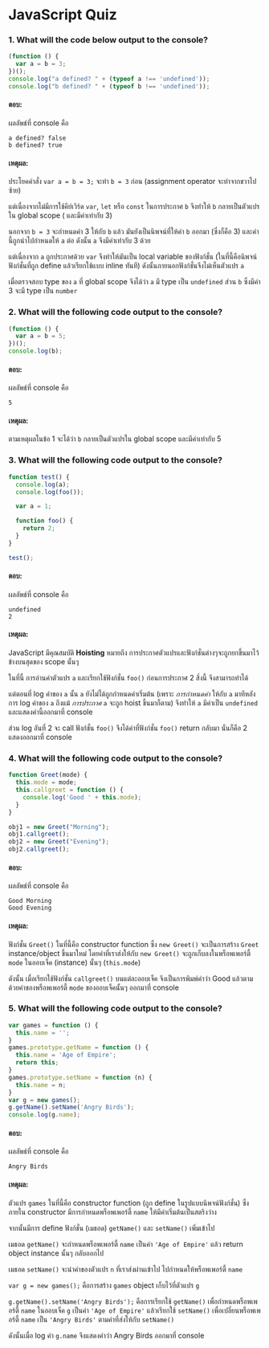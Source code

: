 # JavaScript Quiz

### 1. What will the code below output to the console?

```javascript
(function () {
  var a = b = 3;
})();
console.log("a defined? " + (typeof a !== 'undefined'));
console.log("b defined? " + (typeof b !== 'undefined'));
```

#### ตอบ:

ผลลัพธ์ที่ console คือ

```
a defined? false
b defined? true
```

#### เหตุผล:

ประโยคคำสั่ง `var a = b = 3;` จะทำ `b = 3` ก่อน (assignment operator จะทำจากขวาไปซ้าย)

แต่เนื่องจากไม่มีการใช้คีย์เวิร์ด `var`, `let` หรือ `const` ในการประกาศ `b` จึงทำให้ `b` กลายเป็นตัวแปรใน global scope (
และมีค่าเท่ากับ 3)

นอกจาก `b = 3` จะกำหนดค่า 3 ให้กับ `b` แล้ว มันยังเป็นนิพจน์ที่ให้ค่า `b` ออกมา (ซึ่งก็คือ 3)
และค่านี้ถูกนำไปกำหนดให้ `a` ต่อ ดังนั้น `a` จึงมีค่าเท่ากับ 3 ด้วย

แต่เนื่องจาก `a` ถูกประกาศด้วย `var` จึงทำให้มันเป็น local variable ของฟังก์ชั่น (ในที่นี้คือนิพจน์ฟังก์ชั่นที่ถูก
define แล้วเรียกใช้แบบ inline ทันที) ดังนั้นภายนอกฟังก์ชั่นจึงไม่เห็นตัวแปร `a`

เมื่อตรวจสอบ type ของ `a` ที่ global scope จึงได้ว่า `a` มี type เป็น `undefined` ส่วน `b` ซึ่งมีค่า 3 จะมี type
เป็น `number`

### 2. What will the following code output to the console?

```javascript
(function () {
  var a = b = 5;
})();
console.log(b);
```

#### ตอบ:

ผลลัพธ์ที่ console คือ

```
5
```

#### เหตุผล:

ตามเหตุผลในข้อ 1 จะได้ว่า `b` กลายเป็นตัวแปรใน global scope และมีค่าเท่ากับ 5

### 3. What will the following code output to the console?

```javascript
function test() {
  console.log(a);
  console.log(foo());

  var a = 1;

  function foo() {
    return 2;
  }
}

test();
```

#### ตอบ:

ผลลัพธ์ที่ console คือ

```
undefined
2
```

#### เหตุผล:

JavaScript มีคุณสมบัติ **Hoisting** หมายถึง การประกาศตัวแปรและฟังก์ชั่นต่างๆจะถูกยกขึ้นมาไว้ข้างบนสุดของ scope นั้นๆ

ในที่นี้ การอ่านค่าตัวแปร `a` และเรียกใช้ฟังก์ชั่น `foo()` ก่อนการประกาศ 2 สิ่งนี้ จึงสามารถทำได้

แต่ตอนที่ log ค่าของ `a` นั้น `a` ยังไม่ได้ถูกกำหนดค่าเริ่มต้น (เพราะ *การกำหนดค่า* ให้กับ `a` มาทีหลังการ log
ค่าของ `a` ถึงแม้ *การประกาศ* `a` จะถูก hoist ขึ้นมาก็ตาม) จึงทำให้ `a` มีค่าเป็น `undefined` และแสดงค่านี้ออกมาที่
console

ส่วน log อันที่ 2 จะ call ฟังก์ชั่น `foo()` จึงได้ค่าที่ฟังก์ชั่น `foo()` return กลับมา นั่นก็คือ 2 แสดงออกมาที่ console

### 4. What will the following code output to the console?

```javascript
function Greet(mode) {
  this.mode = mode;
  this.callgreet = function () {
    console.log('Good ' + this.mode);
  }
}

obj1 = new Greet("Morning");
obj1.callgreet();
obj2 = new Greet("Evening");
obj2.callgreet();
```

#### ตอบ:

ผลลัพธ์ที่ console คือ

```
Good Morning
Good Evening
```

#### เหตุผล:

ฟังก์ชั่น `Greet()` ในที่นี้คือ constructor function ซึ่ง `new Greet()` จะเป็นการสร้าง `Greet` instance/object ขึ้นมาใหม่ โดยค่าที่เราส่งให้กับ `new Greet()`
จะถูกเก็บลงในพร็อพเพอร์ตี้ `mode` ในออบเจ็ค (instance) นั้นๆ (`this.mode`)

ดังนั้น เมื่อเรียกใช้ฟังก์ชั่น `callgreet()` บนแต่ละออบเจ็ค จึงเป็นการพิมพ์คำว่า Good
แล้วตามด้วยค่าของพร็อพเพอร์ตี้ `mode` ของออบเจ็คนั้นๆ ออกมาที่ console

### 5. What will the following code output to the console?

```javascript
var games = function () {
  this.name = '';
}
games.prototype.getName = function () {
  this.name = 'Age of Empire';
  return this;
}
games.prototype.setName = function (n) {
  this.name = n;
}
var g = new games();
g.getName().setName('Angry Birds');
console.log(g.name);
```

#### ตอบ:

ผลลัพธ์ที่ console คือ

```
Angry Birds
```

#### เหตุผล:

ตัวแปร `games` ในที่นี้คือ constructor function (ถูก define ในรูปแบบนิพจน์ฟังก์ชั่น) ซึ่งภายใน constructor มีการกำหนดพร็อพเพอร์ตี้ `name` ให้มีค่าเริ่มต้นเป็นสตริงว่าง 

จากนั้นมีการ define ฟังก์ชั่น (เมธอด) `getName()` และ `setName()` เพิ่มเข้าไป

เมธอด `getName()` จะกำหนดพร็อพเพอร์ตี้ `name` เป็นค่า `'Age of Empire'` แล้ว return object instance นั้นๆ กลับออกไป

เมธอด `setName()` จะนำค่าของตัวแปร `n` ที่เราส่งผ่านเข้าไป ไปกำหนดให้พร็อพเพอร์ตี้ `name`

`var g = new games();` คือการสร้าง `games` object เก็บไว้ที่ตัวแปร `g`

`g.getName().setName('Angry Birds');` คือการเรียกใช้ `getName()` เพื่อกำหนดพร็อพเพอร์ตี้ `name` ในออบเจ็ค `g` เป็นค่า `'Age of Empire'` แล้วเรียกใช้ `setName()` เพื่อเปลี่ยนพร็อพเพอร์ตี้ `name` เป็น `'Angry Birds'` ตามค่าที่ส่งให้กับ `setName()`

ดังนั้นเมื่อ log ค่า `g.name` จึงแสดงคำว่า Angry Birds ออกมาที่ console
